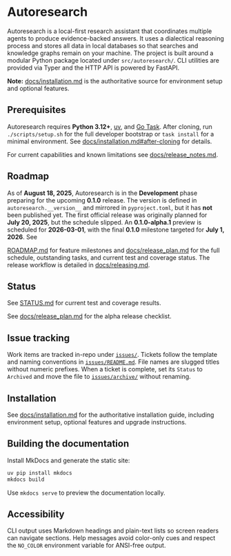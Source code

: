 # Autoresearch

Autoresearch is a local-first research assistant that coordinates multiple agents to
produce evidence-backed answers. It uses a dialectical reasoning process and stores all
data in local databases so that searches and knowledge graphs remain on your machine.
The project is built around a modular Python package located under `src/autoresearch/`.
CLI utilities are provided via Typer and the HTTP API is powered by FastAPI.

**Note:** [docs/installation.md](docs/installation.md) is the authoritative
source for environment setup and optional features.

## Prerequisites

Autoresearch requires **Python 3.12+**,
[uv](https://github.com/astral-sh/uv), and
[Go Task](https://taskfile.dev/). After cloning, run `./scripts/setup.sh` for
the full developer bootstrap or `task install` for a minimal environment. See
[docs/installation.md#after-cloning](docs/installation.md#after-cloning) for
details.

For current capabilities and known limitations see
[docs/release_notes.md](docs/release_notes.md).

## Roadmap

As of **August 18, 2025**, Autoresearch is in the **Development** phase
preparing for the upcoming **0.1.0** release. The version is defined in
`autoresearch.__version__` and mirrored in `pyproject.toml`, but it has
**not** been published yet. The first official release was originally
planned for **July 20, 2025**, but the schedule slipped. An
**0.1.0-alpha.1** preview is scheduled for **2026-03-01**, with
the final **0.1.0** milestone targeted for **July 1, 2026**. See

[ROADMAP.md](ROADMAP.md) for feature milestones and
[docs/release_plan.md](docs/release_plan.md) for the full schedule,
outstanding tasks, and current test and coverage status. The release
workflow is detailed in [docs/releasing.md](docs/releasing.md).

## Status

See [STATUS.md](STATUS.md) for current test and coverage results.

See [docs/release_plan.md](docs/release_plan.md#alpha-release-checklist) for the
alpha release checklist.

## Issue tracking

Work items are tracked in-repo under [`issues/`](issues). Tickets follow
the template and naming conventions in
[`issues/README.md`](issues/README.md). File names are slugged titles
without numeric prefixes. When a ticket is complete, set its `Status` to
`Archived` and move the file to [`issues/archive/`](issues/archive)
without renaming.

## Installation

See [docs/installation.md](docs/installation.md) for the authoritative
installation guide, including environment setup, optional features and
upgrade instructions.

## Building the documentation

Install MkDocs and generate the static site:

```bash
uv pip install mkdocs
mkdocs build
```

Use `mkdocs serve` to preview the documentation locally.

## Accessibility

CLI output uses Markdown headings and plain-text lists so screen readers can navigate sections. Help messages avoid color-only cues and respect the `NO_COLOR` environment variable for ANSI-free output.
